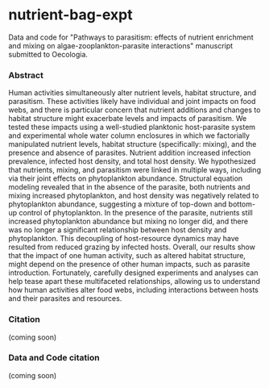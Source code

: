 # nutrient-bag-expt
Data and code for "Pathways to parasitism: effects of nutrient enrichment and mixing on algae-zooplankton-parasite interactions" manuscript submitted to Oecologia.

### Abstract
Human activities simultaneously alter nutrient levels, habitat structure, and parasitism. These activities likely have individual and joint impacts on food webs, and there is particular concern that nutrient additions and changes to habitat structure might exacerbate levels and impacts of parasitism. We tested these impacts using a well-studied planktonic host-parasite system and experimental whole water column enclosures in which we factorially manipulated nutrient levels, habitat structure (specifically: mixing), and the presence and absence of parasites. Nutrient addition increased infection prevalence, infected host density, and total host density. We hypothesized that nutrients, mixing, and parasitism were linked in multiple ways, including via their joint effects on phytoplankton abundance. Structural equation modeling revealed that in the absence of the parasite, both nutrients and mixing increased phytoplankton, and host density was negatively related to phytoplankton abundance, suggesting a mixture of top-down and bottom-up control of phytoplankton. In the presence of the parasite, nutrients still increased phytoplankton abundance but mixing no longer did, and there was no longer a significant relationship between host density and phytoplankton. This decoupling of host-resource dynamics may have resulted from reduced grazing by infected hosts. Overall, our results show that the impact of one human activity, such as altered habitat structure, might depend on the presence of other human impacts, such as parasite introduction. Fortunately, carefully designed experiments and analyses can help tease apart these multifaceted relationships, allowing us to understand how human activities alter food webs, including interactions between hosts and their parasites and resources.

### Citation
(coming soon)

### Data and Code citation
(coming soon)

